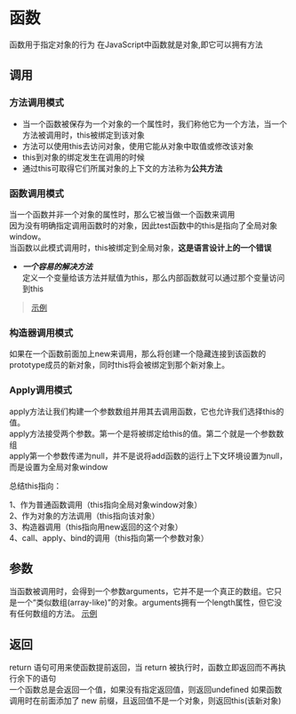 # **函数**
函数用于指定对象的行为
在JavaScript中函数就是对象,即它可以拥有方法

## 调用
### 方法调用模式
- 当一个函数被保存为一个对象的一个属性时，我们称他它为一个方法，当一个方法被调用时，this被绑定到该对象  
- 方法可以使用this去访问对象，使用它能从对象中取值或修改该对象  
- this到对象的绑定发生在调用的时候  
- 通过this可取得它们所属对象的上下文的方法称为**公共方法**

### 函数调用模式
当一个函数并非一个对象的属性时，那么它被当做一个函数来调用  
因为没有明确指定调用函数时的对象，因此test函数中的this是指向了全局对象window。  
当函数以此模式调用时，this被绑定到全局对象，**这是语言设计上的一个错误**
- ***一个容易的解决方法***  
定义一个变量给该方法并赋值为this，那么内部函数就可以通过那个变量访问到this
>[示例](./04/test.js)

### 构造器调用模式
如果在一个函数前面加上new来调用，那么将创建一个隐藏连接到该函数的prototype成员的新对象，同时this将会被绑定到那个新对象上。  

### Apply调用模式
apply方法让我们构建一个参数数组并用其去调用函数，它也允许我们选择this的值。  
apply方法接受两个参数。第一个是将被绑定给this的值。第二个就是一个参数数组  
apply第一个参数传递为null，并不是说将add函数的运行上下文环境设置为null，而是设置为全局对象window  

总结this指向：

1、作为普通函数调用（this指向全局对象window对象）  
2、作为对象的方法调用（this指向该对象）  
3、构造器调用（this指向用new返回的这个对象）  
4、call、apply、bind的调用（this指向第一个参数对象）  

## 参数
当函数被调用时，会得到一个参数arguments，它并不是一个真正的数组。它只是一个“类似数组(array-like)”的对象。arguments拥有一个length属性，但它没有任何数组的方法。
[示例](./04/arguments.js)


## 返回
return 语句可用来使函数提前返回，当 return 被执行时，函数立即返回而不再执行余下的语句  
一个函数总是会返回一个值，如果没有指定返回值，则返回undefined
如果函数调用时在前面添加了 new 前缀，且返回值不是一个对象，则返回this(该新对象)


